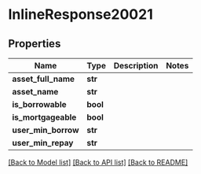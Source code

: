 # InlineResponse20021

## Properties
Name | Type | Description | Notes
------------ | ------------- | ------------- | -------------
**asset_full_name** | **str** |  | 
**asset_name** | **str** |  | 
**is_borrowable** | **bool** |  | 
**is_mortgageable** | **bool** |  | 
**user_min_borrow** | **str** |  | 
**user_min_repay** | **str** |  | 

[[Back to Model list]](../README.md#documentation-for-models) [[Back to API list]](../README.md#documentation-for-api-endpoints) [[Back to README]](../README.md)

